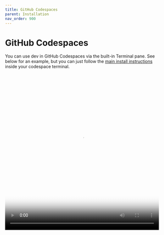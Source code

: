 ```yaml
---
title: GitHub Codespaces
parent: Installation
nav_order: 900
---
```


# GitHub Codespaces

You can use dev in GitHub Codespaces via the built-in Terminal pane.
See below for an example,
but you can just follow the
[main install instructions](/docs/install.html)
inside your codespace terminal.


<div class="video-container">
  <video controls poster="/assets/codespaces.jpg">
    <source src="/assets/codespaces.mp4" type="video/mp4">
    <a href="/assets/codespaces.mp4">Install dev in GitHub Codespaces</a>
  </video>
</div>

<style>
.video-container {
  position: relative;
  padding-bottom: 101.89%; /* 1080 / 1060 = 1.0189 */
  height: 0;
  overflow: hidden;
}

.video-container video {
  position: absolute;
  top: 0;
  left: 0;
  width: 100%;
  height: 100%;
}
</style>

